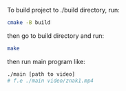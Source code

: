 To build project to ./build directory, run:
```sh
cmake -B build
```

then go to build directory and run:
```sh
make
```

then run main program like:
```sh
./main [path to video]
# f.e ./main video/znak1.mp4
```